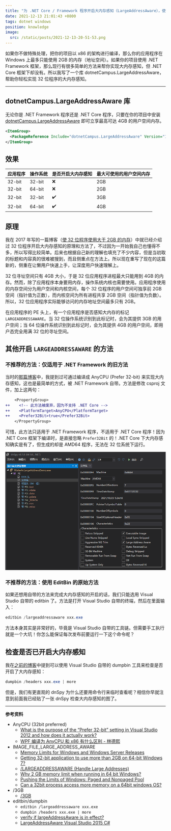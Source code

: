 ```yaml
---
title: "为 .NET Core / Framework 程序开启大内存感知（LargeAddressAware），使 32 位程序支持最多 4GB 的用户空间内存"
date: 2021-12-13 21:01:43 +0800
tags: dotnet windows
position: knowledge
image:
  src: /static/posts/2021-12-13-20-51-53.png
---
```


如果你不做特殊处理，把你的项目以 x86 的架构进行编译，那么你的应用程序在 Windows 上最多只能使用 2GB 的内存（地址空间）。如果你的项目使用 .NET Framework 框架，那么现行有很多简单的方法来帮你实现大内存感知，但 .NET Core 框架下却没有。所以我写了一个库 dotnetCampus.LargeAddressAware，帮助你轻松实现 32 位程序的大内存感知。

---

<div id="toc"></div>

## dotnetCampus.LargeAddressAware 库

无论你是 .NET Framework 程序还是 .NET Core 程序，只要在你的项目中安装 [dotnetCampus.LargeAddressAware](https://www.nuget.org/packages/dotnetCampus.LargeAddressAware/) 即可立享最高可达 4GB 的用户空间内存。

```xml
<ItemGroup>
  <PackageReference Include="dotnetCampus.LargeAddressAware" Version="1.0.0" />
</ItemGroup>
```

## 效果

| 应用程序 | 操作系统 | 是否开启大内存感知 | 最大可使用的用户空间内存 |
| -------- | -------- | ------------------ | ------------------------ |
| 32-bit   | 32-bit   | ❌                  | 2GB                      |
| 32-bit   | 64-bit   | ❌                  | 2GB                      |
| 32-bit   | 32-bit   | ✔️                  | 3GB                      |
| 32-bit   | 64-bit   | ✔️                  | 4GB                      |

## 原理

我在 2017 年写的一篇博客（[使 32 位程序使用大于 2GB 的内存](/windows/2017/09/12/32bit-application-use-large-memory)）中就已经介绍过 32 位程序开启大内存感知的原理和方法了，不过因为一开始我自己也懂得不多，所以写得比较简单。后来也根据自己新的理解也填充了不少内容，但是当初取的标题和内容真的很难被搜到，而且侧重点在方法上。所以现在重写了现在的这篇新的，侧重在让懒用户快速上手，让深度用户快速理解上。

32 位寻址空间只有 4GB 大小，于是 32 位应用程序进程最大只能用到 4GB 的内存。然而，除了应用程序本身要用内存，操作系统内核也需要使用。应用程序使用的内存空间分为用户空间和内核空间，每个 32 位程序的用户空间可独享前 2GB 空间（指针值为正数），而内核空间为所有进程共享 2GB 空间（指针值为负数）。所以，32 位应用程序实际能够访问的内存地址空间最多只有 2GB。

在应用程序的 PE 头上，有一个应用程序是否感知大内存的标记 `LARGEADDRESSAWARE`。当 32 位操作系统识别到此标记时，会为其提供 3GB 的用户空间；当 64 位操作系统识别到此标记时，会为其提供 4GB 的用户空间，即用户态完全用满 32 位的寻址空间。

## 其他开启 `LARGEADDRESSAWARE` 的方法

### 不推荐的方法：仅适用于 .NET Framework 的旧方法

当时的[那篇博客](/windows/2017/09/12/32bit-application-use-large-memory)中，我提到过可通过编译成 AnyCPU (Prefer 32-bit) 来实现大内存感知，这也是最简单的方式，被 .NET Framework 自带。方法是修改 csproj 文件，加上这两句：

```diff
    <PropertyGroup>
++    <!-- 此方法被废弃，因为不支持 .NET Core -->
++    <PlatformTarget>AnyCPU</PlatformTarget>
++    <Prefer32Bit>true</Prefer32Bit>
    </PropertyGroup>
```

可惜，此方法只适用于 .NET Framework 程序，不适用于 .NET Core 程序！因为 .NET Core 框架下编译时，是直接忽略 `Prefer32Bit` 的！.NET Core 下大内存感知确实是有了，但生成的却是 AMD64 程序，无法在 32 位系统下运行。

![AMD64 程序](/static/posts/2021-12-13-20-51-53.png)

### 不推荐的方法：使用 EditBin 的原始方法

如果还想用自带的方法来完成大内存感知的开启的话，我们只能选用 Visual Studio 自带的 editbin 了。方法是打开 Visual Studio 自带的终端，然后在里面输入：

```powershell
editbin /largeaddressaware xxx.exe
```

方法本身其实是非常好的，毕竟是 Visual Studio 自带的工具链。但需要手工执行就是一个大坑！你怎么能保证每次发布前要运行一下这个命令呢？

## 检查是否已开启大内存感知

我在[之前的博客](/windows/2017/09/12/32bit-application-use-large-memory)中提到可以使用 Visual Studio 自带的 dumpbin 工具来检查是否开启了大内存感知：

```powershell
dumpbin /headers xxx.exe | more
```

但是，我们有更直观的 dnSpy 为什么还要用命令行来临时查看呢？相信你早就注意到前面我已经贴了一张 dnSpy 检查大内存感知的图了。

---

**参考资料**

- AnyCPU (32bit preferred)
    - [What is the purpose of the “Prefer 32-bit” setting in Visual Studio 2012 and how does it actually work?](https://stackoverflow.com/questions/12066638/what-is-the-purpose-of-the-prefer-32-bit-setting-in-visual-studio-2012-and-how)
    - [WPF 编译为 AnyCPU 和 x86 有什么区别 - 林德熙](https://blog.lindexi.com/post/WPF-%E7%BC%96%E8%AF%91%E4%B8%BA-AnyCPU-%E5%92%8C-x86-%E6%9C%89%E4%BB%80%E4%B9%88%E5%8C%BA%E5%88%AB.html)
- IMAGE_FILE_LARGE_ADDRESS_AWARE
    - [Memory Limits for Windows and Windows Server Releases](https://msdn.microsoft.com/en-us/library/windows/desktop/aa366778(v=vs.85).aspx)
    - [Getting 32-bit application to use more than 2GB on 64-bit Windows 7?](https://superuser.com/questions/176869/getting-32-bit-application-to-use-more-than-2gb-on-64-bit-windows-7)
    - [/LARGEADDRESSAWARE (Handle Large Addresses)](https://msdn.microsoft.com/en-us/library/wz223b1z.aspx)
    - [Why 2 GB memory limit when running in 64 bit Windows?](https://stackoverflow.com/questions/2740308/why-2-gb-memory-limit-when-running-in-64-bit-windows)
    - [Pushing the Limits of Windows: Paged and Nonpaged Pool](https://blogs.technet.microsoft.com/markrussinovich/2009/03/10/pushing-the-limits-of-windows-paged-and-nonpaged-pool/)
    - [Can a 32bit process access more memory on a 64bit windows OS?](https://stackoverflow.com/questions/570589/can-a-32bit-process-access-more-memory-on-a-64bit-windows-os)
- /3GB
    - [/3GB](https://msdn.microsoft.com/en-us/library/windows/hardware/ff556232(v=vs.85).aspx)
- editbin/dumpbin
    - `editbin /largeaddressaware xxx.exe`
    - `dumpbin /headers xxx.exe | more`
    - [verify if largeAddressAware is in effect?](https://stackoverflow.com/questions/3979624/verify-if-largeaddressaware-is-in-effect)
    - [LargeAddressAware Visual Studio 2015 C#](https://stackoverflow.com/questions/31565532/largeaddressaware-visual-studio-2015-c-sharp)
